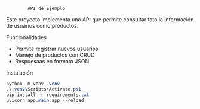             API de Ejemplo

Este proyecto implementa una API que permite consultar tato la información de usuarios como productos.

Funcionalidades

- Permite registrar nuevos usuarios
- Manejo de productos con CRUD
- Respuesaas en formato JSON

Instalación

```powershell
python -m venv .venv
.\.venv\Scripts\Activate.ps1
pip install -r requirements.txt
uvicorn app.main:app --reload